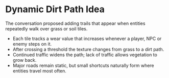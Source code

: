 # Dynamic Dirt Path Idea

The conversation proposed adding trails that appear when entities repeatedly walk over grass or soil tiles.

- Each tile tracks a wear value that increases whenever a player, NPC or enemy steps on it.
- After crossing a threshold the texture changes from grass to a dirt path.
- Continued traffic widens the path; lack of traffic allows vegetation to grow back.
- Major roads remain static, but small shortcuts naturally form where entities travel most often.

